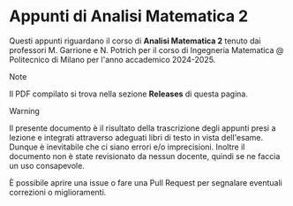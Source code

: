 # Appunti di Analisi Matematica 2
Questi appunti riguardano il corso di **Analisi Matematica 2** tenuto dai professori M. Garrione e N. Potrich per il corso di Ingegneria Matematica @ Politecnico di Milano per l'anno accademico 2024-2025.
> [!NOTE]
> Il PDF compilato si trova nella sezione **Releases** di questa pagina.

> [!WARNING]
> Il presente documento è il risultato della trascrizione degli appunti presi a lezione e integrati attraverso adeguati libri di testo in vista dell'esame. Dunque è inevitabile che ci siano errori e/o imprecisioni. Inoltre il documento non è state revisionato da nessun docente, quindi se ne faccia un uso consapevole.

È possibile aprire una issue o fare una Pull Request per segnalare eventuali correzioni o miglioramenti.
